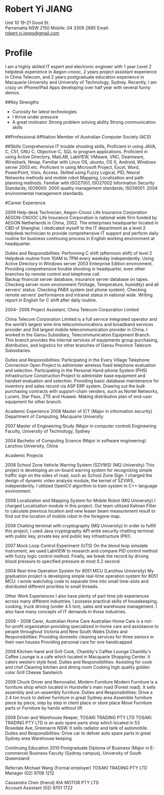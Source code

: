 # **Robert Yi JIANG**
Unit 10 
19-21 Good St.	
Parramatta NSW 2150
Mobile: 04 3309 2885
Email: robert.yi.jones@gmail.com

# Profile
I am a highly skilled IT expert and electronic engineer with 1 year Level 2 helpdesk 
experience in Aegon-cnooc, 2 years project assistant experience in China Telecom, and 
2 years postgraduate education experience in Macquarie University and University of 
Technology, Sydney. Recently, I am crazy on iPhone/iPad Apps developing over half year 
with several funny demos.
 
##Key Strengths
- Curiosity for latest technologies
- I thrive under pressure
- A great motivator
Strong problem solving ability
Strong communication skills
 
##Professional Affiliation
Member of Australian Computer Society (ACS)
 
##Skills
Comprehensive IT trouble shooting skills,
Proficient in using JAVA, C, C51, GNU C, Objective-C, SQL to program applications.
Proficient in using Active Directory, MatLAB, LabVIEW, VMware, VNC, Deamware, Wireshark, Nmap.
Familiar with Linux OS, ubuntu, OS X, Android, Windows server 2003 etc.
Proficient in using Microsoft Project, Excel, Word, PowerPoint, Visio, Access.
Skilled using Fuzzy Logical, PID, Neural Networks methods and mobile robot Mapping, Localization and path planning methods.
Familiar with ISO27001, ISO27002 Information Security Standards; ISO9000: 2000 quality management standards; ISO14001: 2004 environmental management standards.
 
#Career Experience

2009           Help-desk Technician, Aegon-Cnooc Life Insurance Corporation
AEGON-CNOOC Life Insurance Corporation is national wide firm funded by AEGON Netherlands in China, 2002. The enterprises headquarter located in CBD of Shanghai. I dedicated myself to the IT department as a level 2 helpdesk technician to provide comprehensive IT support and perform daily routine for business continuing process in English working environment at headquarter.
 
Duties and Responsibilities:
Performing C shift (afternoon shift) of level 2 Helpdesk routine from 10AM to 7PM every weekday independently.
Using Active Directory in Windows server 2003 Enterprise Edition environment.
Providing comprehensive trouble shooting in headquarter, even other branches by remote control and telephone call.   
Backup financial server database, insurance server database on tapes.
Checking server room environment (Voltage, Temperature, humidity) and all servers’ status. Checking PABX system (ext phone system).
Checking remote servers’ performance and intranet status in national wide.
Writing report in English for C shift after daily routine.
 
2004- 2006     Project Assistant, China Telecom Corporation Limited
 
China Telecom Corporation Limited is a full service integrated operator and the world’s largest wire-line telecommunications and broadband services provider and 3rd largest mobile telecommunication provider in China. I worked in the Gansu Subsidiary, Telecommunication Equipment Branch. This branch provides the internal services of equipments group purchasing, distribution, and logistics for other branches of Gansu Province Telecom Subsidiaries.
 
Duties and Responsibilities:
Participating in the Every Village Telephone Connection Open Project to administer wireless fixed telephone evaluation and selection.
Participating in the Personal Hand-phone System (PHS) Infrastructure Construction Project to administer base equipment and handset evaluation and selection.
Providing basic database maintenance for inventory and sales record via ASP ERP system.
Drawing out the bulk purchasing contracts with support-chain venders, such as Nortel Networks, Lucent, Star Pass, ZTE and Huawei.
Making distribution plan of end-user equipment for other branch.
 
Academic Experience
2008               Master of ICT (Major in information security)
Department of Computing, Macquarie University
 
2007               Master of Engineering Study (Major in computer control)
Engineering Faculty, University of Technology, Sydney
 
2004               Bachelor of Computing Science (Major in software engineering)
Lanzhou University, China
 
Academic Projects
 
2008                School Zone Vehicle Warring System (SZVWS) (MQ University)
This project is developing an on-board warring system for recognizing simple traffic sign on the sides of road, such as School Zone Sign.  I charged the design of dynamic video analysis module, the kernel of SZVWS, independently. I utilized OpenCV algorithm to train system in C++ language environment. 
 
2008                 Localization and Mapping System for Mobile Robot (MQ University)
I charged Localization module in this project. Our team utilized Kalman Filter to calculate previous location and new leaser beam measurement result to find out the location of mobile robot in the foregone map. 
 
2008                  Chatting terminal with cryptography (MQ University)
In order to fulfill this project, I used Java cryptography API write security chatting terminal with public key, private key and public key infrastructure (PKI).
 
2007                   Mock Loop Control Experiment (UTS)
On the blood loop simulate instrument, we used LabVIEW to research and compare PID control method with fuzzy logic control method.  Finally, we break the record by driving blood pressure to specified pressure at most 0.2 second. 
 
2004                   Real-time Operation System for 8051 MCU (Lanzhou University)
My graduation project is developing simple real-time operation system for 8051 MCU. I wrote watchdog code to separate time into small time-slots and distributed different priorities to small threads. 
 
Other Work Experiences
I also have plenty of part time job experiences across many different industries. I possess practical skills of housekeeping, cooking, truck driving (under 4.5 ton), sales and warehouse management. I also have many concepts of IT demands in those industries.
 
2006 – 2008            Carer, Australian Home Care
Australian Home Care is a not-for-profit organization providing specialized in-home care and assistance to people throughout Victoria and New South Wales
Duties and Responsibilities:
Providing domestic cleaning services for three seniors in their own houses
Providing personal care for one handicapped 
 
2008                          Kitchen-hand and Grill Cook, Chantilly's Caffee Lounge
Chantilly's Caffee Lounge is a cafe which located in Macquarie Shopping Center. It caters western style food.
Duties and Responsibilities:
Assisting for cook and chef
Cleaning kitchen and dining room
Cooking high quality golden color Grill Cheese Sandwich
 
2008           	             Chuck Driver and Removalist, Modern Furniture
Modern Furniture is a furniture shop which located in Hurstville's main road (Forest road). It sells assembly and un-assembly furniture.
Duties and Responsibilities:
Drive a 2.4 ton truck to deliver furniture in great Sydney area
Assemble furniture piece by piece, step by step in client place or store place
Move Furniture parts or Furniture by hands without lift
 
2008           	             Driver and Warehouse Keeper, TOSAKI TRADING PTY LTD
TOSAKI TRADING PTY LTD is an auto spare parts shop which located in 53 Rosedale Ave, Greenacre NSW. It sells radiator and tank of automobile. 
Duties and Responsibilities:
Drive car to deliver auto spare parts in great Sydney area
Warehouse keeping
 
Continuing Education
2010            Postgraduate Diploma of Business (Major in E-commerce)
	 Business Faculty (Sydney campus), University of South Queensland
 
Referrals
Michael Wang (Formal employer)
TOSAKI TRADING PTY LTD 
Manager 
(02) 9708 1212
 
Cassandra Chen (friend)
KIA MOTOR PTY LTD  
Account Assistant 
(02) 9701 1722 
 
 
 
 
